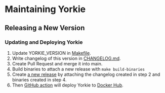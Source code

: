 # Maintaining Yorkie

## Releasing a New Version

### Updating and Deploying Yorkie

1. Update YORKIE_VERSION in [Makefile](https://github.com/yorkie-team/yorkie/blob/main/Makefile#L1).
2. Write changelog of this version in [CHANGELOG.md](https://github.com/yorkie-team/yorkie/blob/main/CHANGELOG.md).
3. Create Pull Request and merge it into main.
4. Build binaries to attach a new release with `make build-binaries`
5. Create [a new release](https://github.com/yorkie-team/yorkie/releases/new) by attaching the changelog created in step 2 and binaries created in step 4.
6. Then [GitHub action](https://github.com/yorkie-team/yorkie/blob/main/.github/workflows/docker-publish.yml) will deploy Yorkie to [Docker Hub](https://hub.docker.com/repository/docker/yorkieteam/yorkie).
